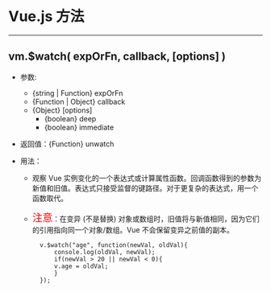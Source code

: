 # Vue.js 方法
---
vm.$watch( expOrFn, callback, [options] )   
- 
- 参数:
	- {string | Function} expOrFn
	- {Function | Object} callback
	- {Object} [options]
		- {boolean} deep
		- {boolean} immediate
- 返回值：{Function} unwatch

- 用法：
	- 观察 Vue 实例变化的一个表达式或计算属性函数。回调函数得到的参数为新值和旧值。表达式只接受监督的键路径。对于更复杂的表达式，用一个函数取代。
	- <span style="color:red;font-size:20px">注意</span>：在变异 (不是替换) 对象或数组时，旧值将与新值相同，因为它们的引用指向同一个对象/数组。Vue 不会保留变异之前值的副本。

			v.$watch("age", function(newVal, oldVal){
    			console.log(oldVal, newVal);
    			if(newVal > 20 || newVal < 0){
        		v.age = oldVal;
    			}
			});

